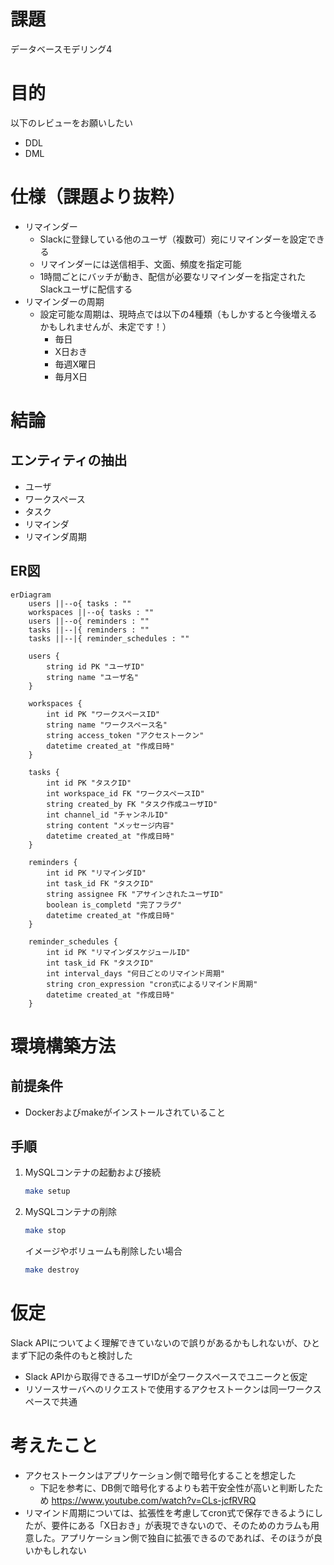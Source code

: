 # 課題
データベースモデリング4

# 目的
以下のレビューをお願いしたい
- DDL
- DML

# 仕様（課題より抜粋）
- リマインダー
    - Slackに登録している他のユーザ（複数可）宛にリマインダーを設定できる
    - リマインダーには送信相手、文面、頻度を指定可能
    - 1時間ごとにバッチが動き、配信が必要なリマインダーを指定されたSlackユーザに配信する
- リマインダーの周期
    - 設定可能な周期は、現時点では以下の4種類（もしかすると今後増えるかもしれませんが、未定です！）
        - 毎日
        - X日おき
        - 毎週X曜日
        - 毎月X日

# 結論
## エンティティの抽出
- ユーザ
- ワークスペース
- タスク
- リマインダ
- リマインダ周期

## ER図
```mermaid
erDiagram
    users ||--o{ tasks : ""
    workspaces ||--o{ tasks : ""
    users ||--o{ reminders : ""
    tasks ||--|{ reminders : ""
    tasks ||--|{ reminder_schedules : ""

    users {
        string id PK "ユーザID"
        string name "ユーザ名"
    }

    workspaces {
        int id PK "ワークスペースID"
        string name "ワークスペース名"
        string access_token "アクセストークン"
        datetime created_at "作成日時"
    }

    tasks {
        int id PK "タスクID"
        int workspace_id FK "ワークスペースID"
        string created_by FK "タスク作成ユーザID"
        int channel_id "チャンネルID"
        string content "メッセージ内容"
        datetime created_at "作成日時"
    }

    reminders {
        int id PK "リマインダID"
        int task_id FK "タスクID"
        string assignee FK "アサインされたユーザID"
        boolean is_completd "完了フラグ"
        datetime created_at "作成日時"
    }

    reminder_schedules {
        int id PK "リマインダスケジュールID"
        int task_id FK "タスクID"
        int interval_days "何日ごとのリマインド周期"
        string cron_expression "cron式によるリマインド周期"
        datetime created_at "作成日時"
    }
```

# 環境構築方法
## 前提条件
- Dockerおよびmakeがインストールされていること

## 手順
1. MySQLコンテナの起動および接続
    ```sh
    make setup
    ```
2. MySQLコンテナの削除
    ```sh
    make stop
    ```
    イメージやボリュームも削除したい場合
    ```sh
    make destroy
    ```

# 仮定
Slack APIについてよく理解できていないので誤りがあるかもしれないが、ひとまず下記の条件のもと検討した
- Slack APIから取得できるユーザIDが全ワークスペースでユニークと仮定
- リソースサーバへのリクエストで使用するアクセストークンは同一ワークスペースで共通

# 考えたこと
- アクセストークンはアプリケーション側で暗号化することを想定した
    - 下記を参考に、DB側で暗号化するよりも若干安全性が高いと判断したため
        https://www.youtube.com/watch?v=CLs-jcfRVRQ
- リマインド周期については、拡張性を考慮してcron式で保存できるようにしたが、要件にある「X日おき」が表現できないので、そのためのカラムも用意した。アプリケーション側で独自に拡張できるのであれば、そのほうが良いかもしれない
